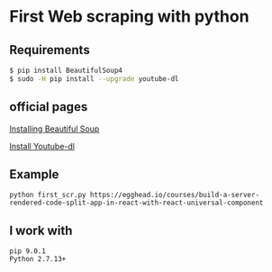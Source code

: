 # First Web scraping with python

## Requirements
```bash
$ pip install BeautifulSoup4
$ sudo -H pip install --upgrade youtube-dl
```
## official pages

[Installing Beautiful Soup](https://www.crummy.com/software/BeautifulSoup/bs4/doc/#installing-beautiful-soup
)

[Install Youtube-dl](https://rg3.github.io/youtube-dl/download.html)

## Example
    python first_scr.py https://egghead.io/courses/build-a-server-rendered-code-split-app-in-react-with-react-universal-component
## I work with
    pip 9.0.1
    Python 2.7.13+